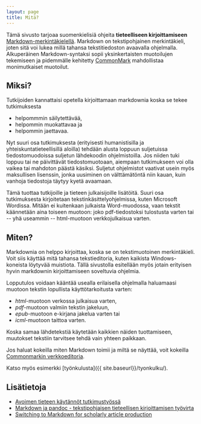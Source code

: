 ```yaml
---
layout: page
title: Mitä?
---
```


Tämä sivusto tarjoaa suomenkielisiä ohjeita **tieteelliseen kirjoittamiseen** [Markdown-merkintäkielellä](https://daringfireball.net/projects/markdown/). Markdown on tekstipohjainen merkintäkieli, joten sitä voi lukea millä tahansa tekstitiedoston avaavalla ohjelmalla. Alkuperäinen Markdown-syntaksi sopii yksinkertaisten muotoilujen tekemiseen ja pidemmälle kehitetty [CommonMark](http://commonmark.org/) mahdollistaa monimutkaiset muotoilut.

## Miksi?

Tutkijoiden kannattaisi opetella kirjoittamaan markdownia koska se tekee tutkimuksesta

* helpommmin säilytettävää,
* helpommin muokattavaa ja
* helpommin jaettavaa.

Nyt suuri osa tutkimuksesta (erityisesti humanistisilla ja yhteiskuntatieteellisillä aloilla) tehdään alusta loppuun suljetuissa tiedostomuodoissa suljetun lähdekoodin ohjelmistoilla. Jos niiden tuki loppuu tai ne päivittävät tiedostomuotoaan, aiempaan tutkimukseen voi olla vaikea tai mahdoton päästä käsiksi. Suljetut ohjelmistot vaativat usein myös maksullisen lisenssin, jonka uusiminen on välttämätöntä niin kauan, kuin vanhoja tiedostoja täytyy kyetä avaamaan.

Tämä tuottaa tutkijoille ja tieteen julkaisijoille lisätöitä. Suuri osa tutkimuksesta kirjoitetaan tekstinkäsittelyohjelmissa, kuten Microsoft Wordissa. Mitään ei kuitenkaan julkaista Word-muodossa, vaan tekstit käännetään aina toiseen muotoon: joko pdf-tiedostoksi tulostusta varten tai -- yhä useammin -- html-muotoon verkkojulkaisua varten.

## Miten?

Markdownia on helppo kirjoittaa, koska se on tekstimuotoinen merkintäkieli. Voit siis käyttää mitä tahansa tekstieditoria, kuten kaikista Windows-koneista löytyvää muistiota. Tällä sivustolla esitellään myös jotain erityisen hyvin markdownin kirjoittamiseen soveltuvia ohjelmia.

Lopputulos voidaan kääntää usealla erilaisella ohjelmalla haluamaasi muotoon tekstin lopullista käyttötarkoitusta varten:

* *html*-muotoon verkossa julkaisua varten,
* *pdf*-muotoon valmiin tekstin jakeluun,
* *epub*-muotoon e-kirjana jakelua varten tai
* *icml*-muotoon taittoa varten.

Koska samaa lähdetekstiä käytetään kaikkien näiden tuottamiseen, muutokset tekstiin tarvitsee tehdä vain yhteen paikkaan.

Jos haluat kokeilla miten Markdown toimii ja miltä se näyttää, voit kokeilla [Commonmarkin verkkoeditoria](http://spec.commonmark.org/dingus/).

Katso myös esimerkki [työnkulusta]({{ site.baseurl}}/tyonkulku/).

## Lisätietoja

* [Avoimen tieteen käytännöt tutkimustyössä]( http://markuskainu.fi/workshop/openscience2013/openscience2013_slides.html#/)
* [Markdown ja pandoc - tekstipohjaisen tieteellisen kirjoittamisen työvirta]( http://markuskainu.fi/tools/2013/10/15/markdown-pandoc-tieteellinen-teksti.html)
* [Switching to Markdown for scholarly article production](http://blogs.law.harvard.edu/pamphlet/2014/08/29/switching-to-markdown-for-scholarly-article-production/)

